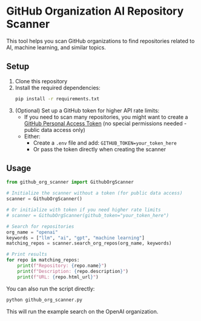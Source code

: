 # GitHub Organization AI Repository Scanner

This tool helps you scan GitHub organizations to find repositories related to AI, machine learning, and similar topics.

## Setup

1. Clone this repository
2. Install the required dependencies:
   ```bash
   pip install -r requirements.txt
   ```
3. (Optional) Set up a GitHub token for higher API rate limits:
   - If you need to scan many repositories, you might want to create a [GitHub Personal Access Token](https://github.com/settings/tokens) (no special permissions needed - public data access only)
   - Either:
     - Create a `.env` file and add: `GITHUB_TOKEN=your_token_here`
     - Or pass the token directly when creating the scanner

## Usage

```python
from github_org_scanner import GithubOrgScanner

# Initialize the scanner without a token (for public data access)
scanner = GithubOrgScanner()

# Or initialize with token if you need higher rate limits
# scanner = GithubOrgScanner(github_token="your_token_here")

# Search for repositories
org_name = "openai"
keywords = ["llm", "ai", "gpt", "machine learning"]
matching_repos = scanner.search_org_repos(org_name, keywords)

# Print results
for repo in matching_repos:
    print(f"Repository: {repo.name}")
    print(f"Description: {repo.description}")
    print(f"URL: {repo.html_url}")
```

You can also run the script directly:
```bash
python github_org_scanner.py
```

This will run the example search on the OpenAI organization. 